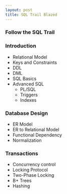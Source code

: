 ```yaml
---
layout: post
title: SQL Trail Blazed
---
```


### Follow the SQL Trail
### Introduction
* Relational Model
* Keys and Constraints
* DDL
* DML
* SQL Basics
* Advanced SQL
  * PL/SQL
  * Triggers
  * Indexes
  
### Database Design
* ER Model
* ER to Relational Model
* Functional Dependency
* Normalization

### Transactions
* Concurrency control
* Locking Protocol
* Two-Phase Locking
* B+ Trees
* Hashing

  
  


